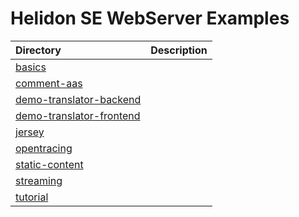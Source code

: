 
# Helidon SE WebServer Examples

|Directory                     | Description |
|:------------------------------|:-------------|
| [basics](./basics/README.md) | |
| [comment-aas](./comment-aas/README.md) | |
| [demo-translator-backend](./demo-translator-backend/README.md) | |
| [demo-translator-frontend](./demo-translator-frontend/README.md) | |
| [jersey](./jersey/README.md) | |
| [opentracing](./opentracing/README.md) | |
| [static-content](./static-content/README.md) | |
| [streaming](./streaming/README.md) | |
| [tutorial](./tutorial/README.md) | |

